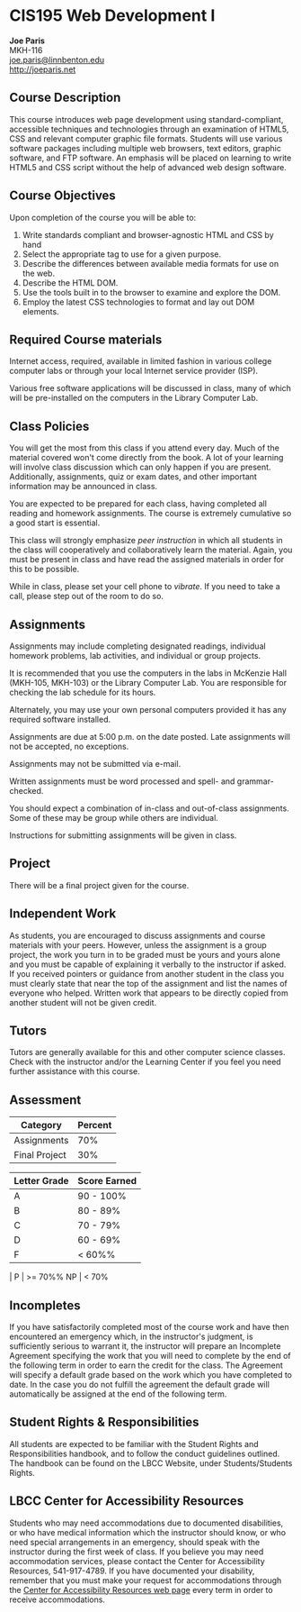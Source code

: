# CIS195 Web Development I

**Joe Paris**  
MKH-116  
joe.paris@linnbenton.edu  
<http://joeparis.net>

## Course Description

This course introduces web page development using standard-compliant, accessible techniques and technologies through an examination of HTML5, CSS and relevant computer graphic file formats. Students will use various software packages including multiple web browsers, text editors, graphic software, and FTP software. An emphasis will be placed on learning to write HTML5 and CSS script without the help of advanced web design software.

## Course Objectives

Upon completion of the course you will be able to:

1. Write standards compliant and browser-agnostic HTML and CSS by hand
1. Select the appropriate tag to use for a given purpose.
1. Describe the differences between available media formats for use on the web.
1. Describe the HTML DOM.
1. Use the tools built in to the browser to examine and explore the DOM.
1. Employ the latest CSS technologies to format and lay out DOM elements.

## Required Course materials

Internet access, required, available in limited fashion in various college computer labs or through your local Internet service provider (ISP).

Various free software applications will be discussed in class, many of which will be pre-installed on the computers in the Library Computer Lab.

## Class Policies

You will get the most from this class if you attend every day. Much of the material covered won't come directly from the book. A lot of your learning will involve class discussion which can only happen if you are present. Additionally, assignments, quiz or exam dates, and other important information may be announced in class.

You are expected to be prepared for each class, having completed all reading and homework assignments.  The course is extremely cumulative so a good start is essential.

This class will strongly emphasize *peer instruction* in which all students in the class will cooperatively and collaboratively learn the material. Again, you must be present in class and have read the assigned materials in order for this to be possible.

While in class, please set your cell phone to *vibrate*. If you need to take a call, please step out of the room to do so.

## Assignments

Assignments may include completing designated readings, individual homework problems, lab activities, and individual or group projects. 

It is recommended that you use the computers in the labs in McKenzie Hall (MKH-105, MKH-103) or the Library Computer Lab. You are responsible for checking the lab schedule for its hours.

Alternately, you may use your own personal computers provided it has any required software installed.

Assignments are due at 5:00 p.m. on the date posted. Late assignments will not be accepted, no exceptions. 

Assignments may not be submitted via e-mail.

Written assignments must be word processed and spell- and grammar-checked.

You should expect a combination of in-class and out-of-class assignments. Some of these may be group while others are individual.

Instructions for submitting assignments will be given in class.

## Project

There will be a final project given for the course.

## Independent Work

As students, you are encouraged to discuss assignments and course materials with your peers. However, unless the assignment is a group project, the work you turn in to be graded must be yours and yours alone and you must be capable of explaining it verbally to the instructor if asked. If you received pointers or guidance from another student in the class you must clearly state that near the top of the assignment and list the names of everyone who helped. Written work that appears to be directly copied from another student will not be given credit.

## Tutors

Tutors are generally available for this and other computer science classes.  Check with the instructor and/or the Learning Center if you feel you need further assistance with this course.

## Assessment

Category | Percent
-------- | -------
Assignments | 70%
Final Project | 30%

Letter Grade | Score Earned
------------ | ------------
A | 90 - 100%
B | 80 - 89%
C | 70 - 79%
D | 60 - 69%
F | < 60%%
 |
P | >= 70%%
NP | < 70%

## Incompletes

If you have satisfactorily completed most of the course work and have then encountered an emergency which, in the instructor's judgment, is sufficiently serious to warrant it, the instructor will prepare an Incomplete Agreement specifying the work that you will need to complete by the end of the following term in order to earn the credit for the class. The Agreement will specify a default grade based on the work which you have completed to date. In the case you do not fulfill the agreement the default grade will automatically be assigned at the end of the following term.

## Student Rights & Responsibilities

All students are expected to be familiar with the Student Rights and Responsibilities handbook, and to follow the conduct guidelines outlined. The handbook can be found on the LBCC Website, under Students/Students Rights.

## LBCC Center for Accessibility Resources

Students who may need accommodations due to documented disabilities, or who have medical information which the instructor should know, or who need special arrangements in an emergency, should speak with the instructor during the first week of class. If you believe you may need accommodation services, please contact the Center for Accessibility Resources, 541-917-4789. If you have documented your disability, remember that you must make your request for accommodations through the [Center for Accessibility Resources web page](https://www.linnbenton.edu/cfar) every term in order to receive accommodations.
